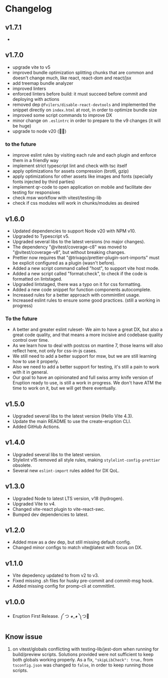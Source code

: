 # Changelog

## v1.7.1

-

## v1.7.0

- upgrade vite to v5
- improved bundle optimization splitting chunks that are common and doesn't change much, like react, react-dom and react/jsx
- add treemap bundle analyzer
- improved linters
- enforced linters before build: it must succeed before commit and deploying with actions
- removed dep `@fvilers/disable-react-devtools` and implemented the snippet directly on `index.html` at root, in order to optimize bundle size
- improved some script commands to improve DX
- minor change on `.eslintrc` in order to prepare to the v9 changes (it will be huge)
- upgrade to node v20 (🥳🎉)

### to the future

- improve eslint rules by visiting each rule and each plugin and enforce them in a friendly way
- implement strict typescript lint and check with tsc itself
- apply optimizations for assets compression (brotli, gzip)
- apply optimizations for other assets like images and fonts (specially fonts injected by third parties)
- implement qr-code to open application on mobile and facilitate dev testing for responsives
- check msw workflow with vitest/testing-lib
- check if css modules will work in chunks/modules as desired

## v1.6.0

- Updated dependencies to support Node v20 with NPM v10.
- Upgraded to Typescript v5.
- Upgraded several libs to the latest versions (no major changes).
- The dependency "@vitest/coverage-c8" was moved to "@vitest/coverage-v8", but without breaking changes.
- Prettier now requires that "@trivago/prettier-plugin-sort-imports" must be explicit configured as a plugin (wasn't before).
- Added a new script command called "host", to support vite host mode.
- Added a new script called "format:check", to check if the code is formatted on lintstaged.
- Upgraded lintstaged, there was a typo on it for css formatting.
- Added a new code snippet for function components autocomplete.
- Increased rules for a better approach with commintlint usage.
- Increased eslint rules to ensure some good practices. (still a working in progress)

### To the future

- A better and greater eslint ruleset- We aim to have a great DX, but also a great code quality, and that means a more incisive and codebase quality control over time.
- As we learn how to deal with postcss on mantine 7, those learns will also reflect here, not only for css-in-js cases.
- We still need to add a better support for msw, but we are still learning how to use it properly.
- Also we need to add a better support for testing, it's still a pain to work with it in general.
- Our goal to have an opinionated and full swiss army knife version of Eruption ready to use, is still a work in progress. We don't have ATM the time to work on it, but we will get there eventually.

## v1.5.0

- Upgraded several libs to the latest version (Hello Vite 4.3).
- Update the main README to use the create-eruption CLI.
- Added GitHub Actions.

## v1.4.0

- Upgraded several libs to the latest version.
- Stylelint v15 removed all style rules, making `stylelint-config-prettier` obsolete.
- Several new `eslint-import` rules added for DX QoL.

## v1.3.0

- Upgraded Node to latest LTS version, v18 (hydrogen).
- Upgraded Vite to v4.
- Changed vite-react plugin to vite-react-swc.
- Bumped dev dependencies to latest.

## v1.2.0

- Added msw as a dev dep, but still missing default config.
- Changed minor configs to match vite@latest with focus on DX.

## v1.1.0

- Vite depedency updated to from v2 to v3.
- Fixed missing .sh files for husky pre-commit and commit-msg hook.
- Added missing config for promp-cli at commitlint.

## v1.0.0

- Eruption First Release.
  ༼ つ ◕_◕ ༽つ🌋

## Know issue

1. on vitest/globals conflicting with testing-lib/jest-dom when running for build/preview scripts. Solutions provided were not sufficient to keep both globals working properly. As a fix, `"skipLibCheck": true,` from `tsconfig.json` was changed to `false`, in order to keep running those scripts.
